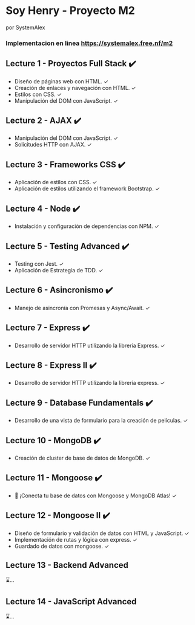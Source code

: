 # Soy Henry - Proyecto M2
por SystemAlex
### Implementacion en linea https://systemalex.free.nf/m2


## Lecture 1 - Proyectos Full Stack ✔️
 - Diseño de páginas web con HTML. ✓
 - Creación de enlaces y navegación con HTML. ✓
 - Estilos con CSS. ✓
 - Manipulación del DOM con JavaScript. ✓

## Lecture 2 - AJAX ✔️
 - Manipulación del DOM con JavaScript. ✓
 - Solicitudes HTTP con AJAX. ✓

## Lecture 3 - Frameworks CSS ✔️
 - Aplicación de estilos con CSS. ✓
 - Aplicación de estilos utilizando el framework Bootstrap. ✓

## Lecture 4 - Node ✔️
 - Instalación y configuración de dependencias con NPM. ✓

## Lecture 5 - Testing Advanced ✔️
 - Testing con Jest. ✓
 - Aplicación de Estrategia de TDD. ✓

## Lecture 6 - Asincronismo ✔️
 - Manejo de asincronía con Promesas y Async/Await. ✓

## Lecture 7 - Express ✔️
 - Desarrollo de servidor HTTP utilizando la librería Express. ✓

## Lecture 8 - Express II ✔️
 - Desarrollo de servidor HTTP utilizando la librería express. ✓

## Lecture 9 - Database Fundamentals ✔️
 - Desarrollo de una vista de formulario para la creación de películas. ✓

## Lecture 10 - MongoDB ✔️
 - Creación de cluster de base de datos de MongoDB. ✓

## Lecture 11 - Mongoose ✔️
 - 🚀 ¡Conecta tu base de datos con Mongoose y MongoDB Atlas! ✓

## Lecture 12 - Mongoose II ✔️
 - Diseño de formulario y validación de datos con HTML y JavaScript. ✓
 - Implementación de rutas y lógica con express. ✓
 - Guardado de datos con mongoose. ✓

## Lecture 13 - Backend Advanced
⌛...

## Lecture 14 - JavaScript Advanced
⌛...

